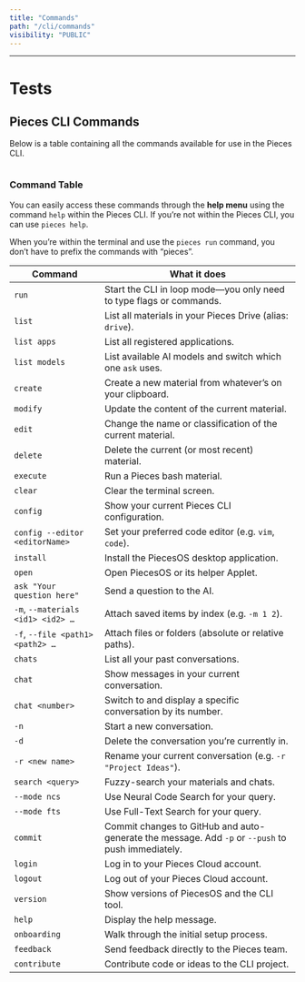 ```yaml
---
title: "Commands"
path: "/cli/commands"
visibility: "PUBLIC"
---
```

***

# Tests

## Pieces CLI Commands

Below is a table containing all the commands available for use in the Pieces CLI.

<Image src="https://storage.googleapis.com/hashnode_product_documentation_assets/cli_assets/commands/pieces_help.png" alt="" align="center" fullwidth="true" />

### Command Table

You can easily access these commands through the **help menu** using the command `help` within the Pieces CLI. If you’re not within the Pieces CLI, you can use `pieces help`.

When you’re within the terminal and use the `pieces run` command, you don’t have to prefix the commands with “pieces”.

| Command                           | What it does                                                                                      |
| --------------------------------- | ------------------------------------------------------------------------------------------------- |
| `run`                             | Start the CLI in loop mode—you only need to type flags or commands.                               |
| `list`                            | List all materials in your Pieces Drive (alias: `drive`).                                         |
| `list apps`                       | List all registered applications.                                                                 |
| `list models`                     | List available AI models and switch which one `ask` uses.                                         |
| `create`                          | Create a new material from whatever’s on your clipboard.                                          |
| `modify`                          | Update the content of the current material.                                                       |
| `edit`                            | Change the name or classification of the current material.                                        |
| `delete`                          | Delete the current (or most recent) material.                                                     |
| `execute`                         | Run a Pieces bash material.                                                                       |
| `clear`                           | Clear the terminal screen.                                                                        |
| `config`                          | Show your current Pieces CLI configuration.                                                       |
| `config --editor <editorName>`    | Set your preferred code editor (e.g. `vim`, `code`).                                              |
| `install`                         | Install the PiecesOS desktop application.                                                         |
| `open`                            | Open PiecesOS or its helper Applet.                                                               |
| `ask "Your question here"`        | Send a question to the AI.                                                                        |
| `-m`, `--materials <id1> <id2> …` | Attach saved items by index (e.g. `-m 1 2`).                                                      |
| `-f`, `--file <path1> <path2> …`  | Attach files or folders (absolute or relative paths).                                             |
| `chats`                           | List all your past conversations.                                                                 |
| `chat`                            | Show messages in your current conversation.                                                       |
| `chat <number>`                   | Switch to and display a specific conversation by its number.                                      |
| `-n`                              | Start a new conversation.                                                                         |
| `-d`                              | Delete the conversation you’re currently in.                                                      |
| `-r <new name>`                   | Rename your current conversation (e.g. `-r "Project Ideas"`).                                     |
| `search <query>`                  | Fuzzy-search your materials and chats.                                                            |
| `--mode ncs`                      | Use Neural Code Search for your query.                                                            |
| `--mode fts`                      | Use Full-Text Search for your query.                                                              |
| `commit`                          | Commit changes to GitHub and auto-generate the message. Add `-p` or `--push` to push immediately. |
| `login`                           | Log in to your Pieces Cloud account.                                                              |
| `logout`                          | Log out of your Pieces Cloud account.                                                             |
| `version`                         | Show versions of PiecesOS and the CLI tool.                                                       |
| `help`                            | Display the help message.                                                                         |
| `onboarding`                      | Walk through the initial setup process.                                                           |
| `feedback`                        | Send feedback directly to the Pieces team.                                                        |
| `contribute`                      | Contribute code or ideas to the CLI project.                                                      |

